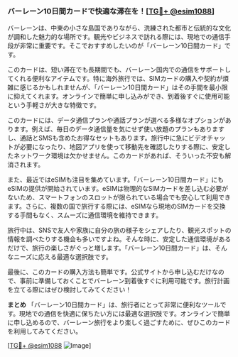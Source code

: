 ### バーレーン10日間カードで快適な滞在を！[[TG💪+ @esim1088](https://t.me/s/esim1088)]

バーレーンは、中東の小さな島国でありながら、洗練された都市と伝統的な文化が調和した魅力的な場所です。観光やビジネスで訪れる際には、現地での通信手段が非常に重要です。そこでおすすめしたいのが「バーレーン10日間カード」です。

このカードは、短い滞在でも長期間でも、バーレーン国内での通信をサポートしてくれる便利なアイテムです。特に海外旅行では、SIMカードの購入や契約が煩雑に感じるかもしれませんが、「バーレーン10日間カード」はその手間を最小限に抑えてくれます。オンラインで簡単に申し込みができ、到着後すぐに使用可能という手軽さが大きな特徴です。

このカードには、データ通信プランや通話プランが選べる多様なオプションがあります。例えば、毎日のデータ通信量を気にせず使い放題のプランもありますし、通話とSMSも含めたお得なセットもあります。旅行中に急にビデオチャットが必要になったり、地図アプリを使って移動先を確認したりする際に、安定したネットワーク環境は欠かせません。このカードがあれば、そういった不安も解消されます。

また、最近ではeSIMも注目を集めています。「バーレーン10日間カード」にもeSIMの提供が開始されています。eSIMは物理的なSIMカードを差し込む必要がないため、スマートフォンのスロットが限られている場合でも安心して利用できます。さらに、複数の国で旅行する際には、eSIMなら現地のSIMカードを交換する手間もなく、スムーズに通信環境を維持できます。

旅行中は、SNSで友人や家族に自分の旅の様子をシェアしたり、観光スポットの情報を調べたりする機会も多いですよね。そんな時に、安定した通信環境があるだけで、旅行の楽しさがぐっと増します。「バーレーン10日間カード」は、そんなニーズに応える最適な選択肢です。

最後に、このカードの購入方法も簡単です。公式サイトから申し込むだけなので、事前に準備しておくことでバーレーン到着後すぐに利用可能です。旅行計画を立てる際にはぜひ検討してみてください！

**まとめ**
「バーレーン10日間カード」は、旅行者にとって非常に便利なツールです。現地での通信を快適に保ちたい方には最適な選択肢です。オンラインで簡単に申し込めるので、バーレーン旅行をより楽しく過ごすために、ぜひこのカードを利用してみてください。

[[TG💪+ @esim1088](https://t.me/s/esim1088) ![Image](https://i.postimg.cc/Y0z9fWf4/image.png)]